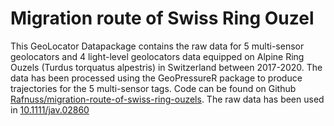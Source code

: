 # Migration route of Swiss Ring Ouzel

This GeoLocator Datapackage contains the raw data for 5 multi-sensor geolocators and 4 light-level geolocators data equipped on Alpine Ring Ouzels (Turdus torquatus alpestris) in Switzerland between 2017-2020. The data has been processed using the GeoPressureR package to produce trajectories for the 5 multi-sensor tags. Code can be found on Github [Rafnuss/migration-route-of-swiss-ring-ouzels](https://github.com/Rafnuss/migration-route-of-swiss-ring-ouzels). The raw data has been used in [10.1111/jav.02860](https://doi.org/10.1111/jav.02860)
